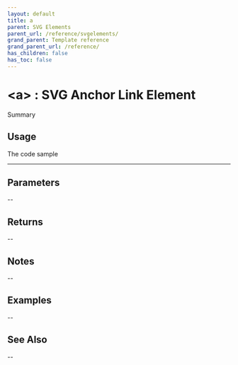 ```yaml
---
layout: default
title: a
parent: SVG Elements
parent_url: /reference/svgelements/
grand_parent: Template reference
grand_parent_url: /reference/
has_children: false
has_toc: false
---
```


# &lt;a&gt; : SVG Anchor Link Element

Summary

## Usage

 The code sample

---

## Parameters

--

## Returns 

--

## Notes


-- 

## Examples


--


## See Also


--

